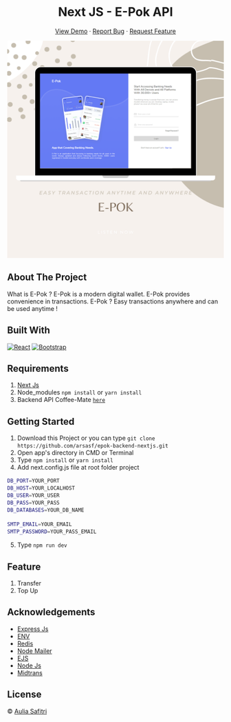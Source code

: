 <h1 align='center'>Next JS - E-Pok API </h1>
  <p align="center">
    <a href="#">View Demo</a>
    ·
    <a href="https://github.com/arsasf/epok-backend-nextjs/issues">Report Bug</a>
    ·
    <a href="https://github.com/arsasf/epok-backend-nextjs/pulls">Request Feature</a>
  </p>

![Image Banner](/img-banner.png)

## About The Project

What is E-Pok ? E-Pok is a modern digital wallet. E-Pok provides convenience in transactions.
E-Pok ? Easy transactions anywhere and can be used anytime !

## Built With

[![React](https://img.shields.io/badge/React-v17.0.2-blue)](https://github.com/facebook/react)
[![Bootstrap](https://img.shields.io/badge/Bootstrap-v4.6.x-blue)](https://github.com/react-bootstrap/react-bootstrap)

## Requirements

1. <a href="https://nextjs.org/docs/getting-started">Next Js</a>
2. Node_modules `npm install` or `yarn install`
3. Backend API Coffee-Mate [`here`](https://github.com/arsasf/coffee-mate-backend.git)

## Getting Started

1. Download this Project or you can type `git clone https://github.com/arsasf/epok-backend-nextjs.git`
2. Open app's directory in CMD or Terminal
3. Type `npm install` or `yarn install`
4. Add next.config.js file at root folder project

```sh
DB_PORT=YOUR_PORT
DB_HOST=YOUR_LOCALHOST
DB_USER=YOUR_USER
DB_PASS=YOUR_PASS
DB_DATABASES=YOUR_DB_NAME

SMTP_EMAIL=YOUR_EMAIL
SMTP_PASSWORD=YOUR_PASS_EMAIL
```

5. Type `npm run dev`

## Feature

1. Transfer
2. Top Up

## Acknowledgements

- [Express Js](https://expressjs.org/)
- [ENV](https://www.npmjs.com/package/dotenv)
- [Redis]()
- [Node Mailer]()
- [EJS]()
- [Node Js]()
- [Midtrans]()

## License

© [Aulia Safitri](https://github.com/arsasf/)
